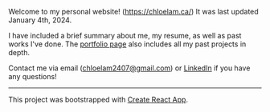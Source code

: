 Welcome to my personal website! (https://chloelam.ca/) It was last updated January 4th, 2024.

I have included a brief summary about me, my resume, as well as past works I've done. 
The <a href=https://chloelam.ca/portfolio>portfolio page</a> also includes all my past projects in depth.

Contact me via email (chloelam2407@gmail.com) or <a href="https://www.linkedin.com/in/chloe-lam-2407/">LinkedIn</a> if you have any questions!

------------------------------------------------------------------------------------------------------------

This project was bootstrapped with [Create React App](https://github.com/facebook/create-react-app).
